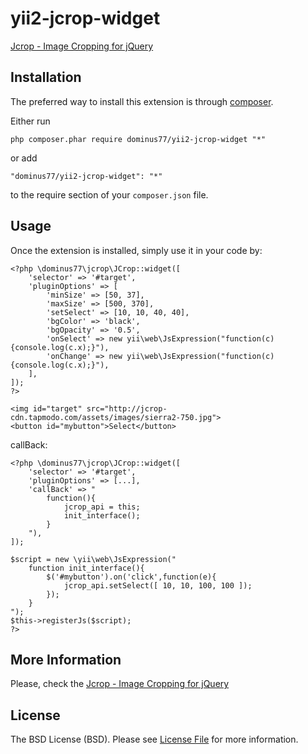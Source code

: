yii2-jcrop-widget
======

[Jcrop - Image Cropping for jQuery](http://beta.jcrop.org)

Installation
------------

The preferred way to install this extension is through [composer](http://getcomposer.org/download/).

Either run

```
php composer.phar require dominus77/yii2-jcrop-widget "*"
```

or add

```
"dominus77/yii2-jcrop-widget": "*"
```

to the require section of your `composer.json` file.


Usage
-----

Once the extension is installed, simply use it in your code by:

```
<?php \dominus77\jcrop\JCrop::widget([
    'selector' => '#target',
    'pluginOptions' => [
        'minSize' => [50, 37],
        'maxSize' => [500, 370],
        'setSelect' => [10, 10, 40, 40],
        'bgColor' => 'black',
        'bgOpacity' => '0.5',
        'onSelect' => new yii\web\JsExpression("function(c){console.log(c.x);}"),
        'onChange' => new yii\web\JsExpression("function(c){console.log(c.x);}"),
    ],
]);
?>

<img id="target" src="http://jcrop-cdn.tapmodo.com/assets/images/sierra2-750.jpg">
<button id="mybutton">Select</button>
```

callBack:
```
<?php \dominus77\jcrop\JCrop::widget([
    'selector' => '#target',
    'pluginOptions' => [...],
    'callBack' => "
        function(){
            jcrop_api = this;
            init_interface();
        }
    "),
]);

$script = new \yii\web\JsExpression("
    function init_interface(){
        $('#mybutton').on('click',function(e){
            jcrop_api.setSelect([ 10, 10, 100, 100 ]);
        });
    }
");
$this->registerJs($script);
?>
```

More Information
-----
Please, check the [Jcrop - Image Cropping for jQuery](http://beta.jcrop.org)

License
-----
The BSD License (BSD). Please see [License File](https://github.com/Dominus77/yii2-jcrop-widget/blob/master/LICENSE.md) for more information.